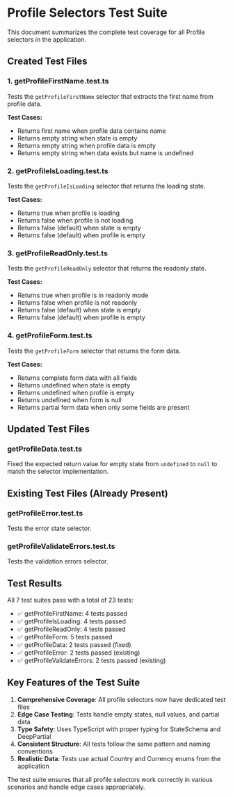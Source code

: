 # Profile Selectors Test Suite

This document summarizes the complete test coverage for all Profile selectors in the application.

## Created Test Files

### 1. getProfileFirstName.test.ts

Tests the `getProfileFirstName` selector that extracts the first name from profile data.

**Test Cases:**

- Returns first name when profile data contains name
- Returns empty string when state is empty
- Returns empty string when profile data is empty
- Returns empty string when data exists but name is undefined

### 2. getProfileIsLoading.test.ts

Tests the `getProfileIsLoading` selector that returns the loading state.

**Test Cases:**

- Returns true when profile is loading
- Returns false when profile is not loading
- Returns false (default) when state is empty
- Returns false (default) when profile is empty

### 3. getProfileReadOnly.test.ts

Tests the `getProfileReadOnly` selector that returns the readonly state.

**Test Cases:**

- Returns true when profile is in readonly mode
- Returns false when profile is not readonly
- Returns false (default) when state is empty
- Returns false (default) when profile is empty

### 4. getProfileForm.test.ts

Tests the `getProfileForm` selector that returns the form data.

**Test Cases:**

- Returns complete form data with all fields
- Returns undefined when state is empty
- Returns undefined when profile is empty
- Returns undefined when form is null
- Returns partial form data when only some fields are present

## Updated Test Files

### getProfileData.test.ts

Fixed the expected return value for empty state from `undefined` to `null` to match the selector implementation.

## Existing Test Files (Already Present)

### getProfileError.test.ts

Tests the error state selector.

### getProfileValidateErrors.test.ts

Tests the validation errors selector.

## Test Results

All 7 test suites pass with a total of 23 tests:

- ✅ getProfileFirstName: 4 tests passed
- ✅ getProfileIsLoading: 4 tests passed
- ✅ getProfileReadOnly: 4 tests passed
- ✅ getProfileForm: 5 tests passed
- ✅ getProfileData: 2 tests passed (fixed)
- ✅ getProfileError: 2 tests passed (existing)
- ✅ getProfileValidateErrors: 2 tests passed (existing)

## Key Features of the Test Suite

1. **Comprehensive Coverage**: All profile selectors now have dedicated test files
2. **Edge Case Testing**: Tests handle empty states, null values, and partial data
3. **Type Safety**: Uses TypeScript with proper typing for StateSchema and DeepPartial
4. **Consistent Structure**: All tests follow the same pattern and naming conventions
5. **Realistic Data**: Tests use actual Country and Currency enums from the application

The test suite ensures that all profile selectors work correctly in various scenarios and handle edge cases appropriately.
